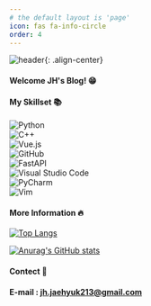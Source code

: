 ```yaml
---
# the default layout is 'page'
icon: fas fa-info-circle
order: 4
---
```


![header](https://capsule-render.vercel.app/api?type=Cylinder&color=000000&height=120&text=Hello%20World!&fontColor=ffffff){: .align-center}
  
#### Welcome JH's Blog! :grin:
  
#### My Skillset :books:
  

![Python](https://img.shields.io/badge/python-3670A0?style=for-the-badge&logo=python&logoColor=white)  
![C++](https://img.shields.io/badge/c++-00599C.svg?style=for-the-badge&logo=c%2B%2B&logoColor=white)  
![Vue.js](https://img.shields.io/badge/vue.js-4FC08D.svg?style=for-the-badge&logo=vue.js&logoColor=white)  
![GitHub](https://img.shields.io/badge/github-181717.svg?style=for-the-badge&logo=github&logoColor=white)  
![FastAPI](https://img.shields.io/badge/FastAPI-009688.svg?style=for-the-badge&logo=FastAPI&logoColor=white)  
![Visual Studio Code](https://img.shields.io/badge/Visual%20Studio%20Code-0078d7.svg?style=for-the-badge&logo=visual-studio-code&logoColor=white)  
![PyCharm](https://img.shields.io/badge/PyCharm-000000.svg?style=for-the-badge&logo=PyCharm&logoColor=white)  
![Vim](https://img.shields.io/badge/VIM-%2311AB00.svg?style=for-the-badge&logo=vim&logoColor=white)  


#### More Information :fire:
  
[![Top Langs](https://github-readme-stats.vercel.app/api/top-langs/?username=Jh-jaehyuk&layout=compact)](https://github.com/anuraghazra/github-readme-stats)
  
[![Anurag's GitHub stats](https://github-readme-stats.vercel.app/api?username=Jh-jaehyuk&show_icons=true&theme=dark)](https://github.com/anuraghazra/github-readme-stats)
  
#### Contect :e-mail:
#### E-mail : jh.jaehyuk213@gmail.com

